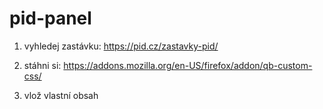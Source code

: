 # pid-panel

1) vyhledej zastávku: https://pid.cz/zastavky-pid/

2) stáhni si: https://addons.mozilla.org/en-US/firefox/addon/qb-custom-css/

3) vlož vlastní obsah